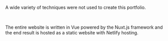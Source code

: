 A wide variety of techniques were not used to create this portfolio.

<br>

The entire website is written in Vue powered by the Nuxt.js framework and the end result is hosted as a static website with Netlify hosting.